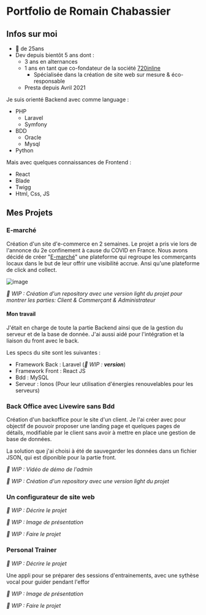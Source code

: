 # Portfolio de Romain Chabassier

## Infos sur moi

- 👦 de 25ans
- Dev depuis bientôt 5 ans dont :
  - 3 ans en alternances 
  - 1 ans en tant que co-fondateur de la société [720inline](https://www.720inline.fr)
    - Spécialisée dans la création de site web sur mesure & éco-responsable
  - Presta depuis Avril 2021

Je suis orienté Backend avec comme language :
- PHP
  - Laravel
  - Symfony
- BDD
  - Oracle
  - Mysql
- Python

Mais avec quelques connaissances de Frontend :
- React
- Blade
- Twigg
- Html, Css, JS

## Mes Projets

### E-marché

Création d'un site d'e-commerce en 2 semaines. Le projet a pris vie lors de l'annonce du 2e confinement à cause du COVID en France.
Nous avons décidé de créer "[E-marché](https://e-marche.fr/)" une plateforme qui regroupe les commerçants locaux dans le but de leur offrir une visibilité accrue. Ansi qu'une plateforme de click and collect.

![image](https://user-images.githubusercontent.com/26637114/127305867-9d82eeb2-30cb-42d8-9efe-51491be2c05b.png)

_🚧 WIP : Création d'un repository avec une version light du projet pour montrer les parties: Client & Commerçant & Administrateur_

#### Mon travail

J'était en charge de toute la partie Backend ainsi que de la gestion du serveur et de la base de donnée.
J'ai aussi aidé pour l'intégration et la liaison du front avec le back.

Les specs du site sont les suivantes :
- Framework Back : Laravel (_🚧 WIP : **version**_)
- Framework Front : React JS
- Bdd : MySQL
- Serveur : Ionos (Pour leur utilisation d'énergies renouvelables pour les serveurs)

### Back Office avec Livewire sans Bdd

Création d'un backoffice pour le site d'un client.
Je l'ai créer avec pour objectif de pouvoir proposer une landing page et quelques pages de détails, modifiable par le client sans avoir à mettre en place une gestion de base de données.

La solution que j'ai choisi à été de sauvegarder les données dans un fichier JSON, qui est diponible pour la partie front.

_🚧 WIP : Vidéo de démo de l'admin_

_🚧 WIP : Création d'un repository avec une version light du projet_

### Un configurateur de site web

_🚧 WIP : Décrire le projet_

_🚧 WIP : Image de présentation_

_🚧 WIP : Faire le projet_

### Personal Trainer

_🚧 WIP : Décrire le projet_

Une appli pour se préparer des sessions d'entrainements, avec une sythèse vocal pour guider pendant l'effor

_🚧 WIP : Image de présentation_

_🚧 WIP : Faire le projet_
